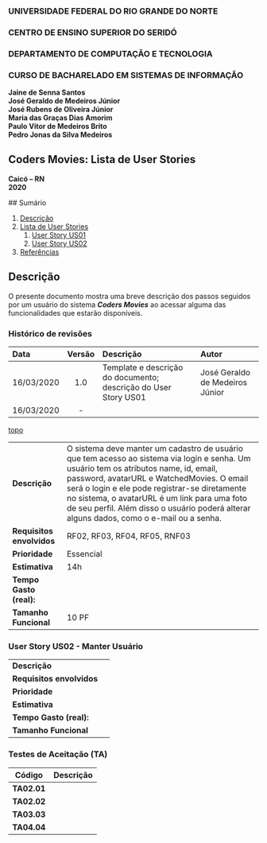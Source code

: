 ### **UNIVERSIDADE FEDERAL DO RIO GRANDE DO NORTE**

### **CENTRO DE ENSINO SUPERIOR DO SERIDÓ**

### **DEPARTAMENTO DE COMPUTAÇÃO E TECNOLOGIA**

### **CURSO DE BACHARELADO EM SISTEMAS DE INFORMAÇÃO**

**Jaine de Senna Santos**  
**José Geraldo de Medeiros Júnior**  
**José Rubens de Oliveira Júnior**  
**Maria das Graças Dias Amorim**  
**Paulo Vitor de Medeiros Brito**  
**Pedro Jonas da Silva Medeiros**  

## **Coders Movies: Lista de User Stories**

**Caicó – RN**  
**2020**

<div id='sumario'/>
## Sumário

1. [Descrição](#descricao)
2. [Lista de User Stories](#us)
   1. [User Story US01](#us01)
   2. [User Story US02](#us02)
3. [Referências](#referencias)



<div id='descricao'/>

## Descrição

O presente documento mostra uma breve descrição dos passos seguidos por um usuário do sistema ***Coders Movies*** ao acessar alguma das funcionalidades que estarão disponíveis.

### Histórico de revisões

| Data | Versão | Descrição | Autor |
| :--- | :----: | :---------| :---- |
| 16/03/2020 | 1.0 | Template e descrição do documento; descrição do User Story US01 | José Geraldo de Medeiros Júnior |
| 16/03/2020 |  -  |        |      |

[topo](#sumario)

<div id='us'/>

<div id='us01'/>

|                    |      |
| ------------------ | ---- |
|**Descrição**| O sistema deve manter um cadastro de usuário que tem acesso ao sistema via login e senha. Um usuário tem os atributos name, id, email, password, avatarURL e WatchedMovies. O email será o login e ele pode registrar-se diretamente no sistema, o avatarURL é um link para uma foto de seu perfil. Além disso o usuário poderá alterar alguns dados, como o e-mail ou a senha. |
|**Requisitos envolvidos**| RF02, RF03, RF04, RF05, RNF03 |
|**Prioridade**| Essencial |
|**Estimativa**| 14h |
|**Tempo Gasto (real):**| |
|**Tamanho Funcional**| 10 PF |

<div id='us02'/>

### **User Story US02 - Manter Usuário**

|                    |      |
| ------------------ | ---- |
|**Descrição**|  |
|**Requisitos envolvidos**| |
|**Prioridade**| |
|**Estimativa**| |
|**Tempo Gasto (real):**| |
|**Tamanho Funcional**| |

### **Testes de Aceitação (TA)**

| Código | Descrição |
| ------ | --------- |
|**TA02.01**| |
|**TA02.02**| |
|**TA03.03**| |
|**TA04.04**| |

<div id='referencias'/>
